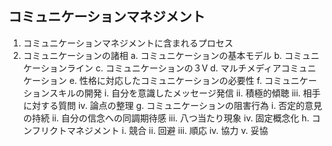 ## コミュニケーションマネジメント
1. コミュニケーションマネジメントに含まれるプロセス
2. コミュニケーションの諸相
	a. コミュニケーションの基本モデル
	b. コミュニケーションライン
	c. コミュニケーションの３V
	d. マルチメディアコミュニケーション
	e. 性格に対応したコミュニケーションの必要性
	f. コミュニケーションスキルの開発
		i. 自分を意識したメッセージ発信
		ii. 積極的傾聴
		iii. 相手に対する質問
		iv. 論点の整理
	g. コミュニケーションの阻害行為
		i. 否定的意見の持続
		ii. 自分の信念への同調期待感
		iii. 八つ当たり現象
		iv. 固定概念化
	h. コンフリクトマネジメント
		i. 競合
		ii. 回避
		iii. 順応
		iv. 協力
		v. 妥協
